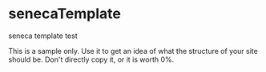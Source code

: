 # senecaTemplate

seneca template test

This is a sample only.  Use it to get an idea of what the structure of your site should be.  Don't directly copy it, or it is worth 0%.
